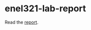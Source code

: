 # enel321-lab-report

Read the [report](https://github.com/jpsheehan/enel321-lab-report/blob/master/lab-report.pdf).
